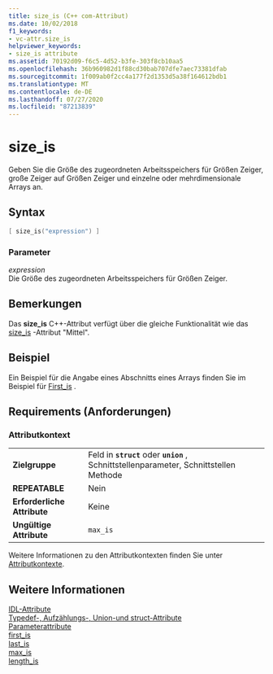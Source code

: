 ```yaml
---
title: size_is (C++ com-Attribut)
ms.date: 10/02/2018
f1_keywords:
- vc-attr.size_is
helpviewer_keywords:
- size_is attribute
ms.assetid: 70192d09-f6c5-4d52-b3fe-303f8cb10aa5
ms.openlocfilehash: 36b960982d1f88cd30bab707dfe7aec73381dfab
ms.sourcegitcommit: 1f009ab0f2cc4a177f2d1353d5a38f164612bdb1
ms.translationtype: MT
ms.contentlocale: de-DE
ms.lasthandoff: 07/27/2020
ms.locfileid: "87213839"
---
```

# <a name="size_is"></a>size_is

Geben Sie die Größe des zugeordneten Arbeitsspeichers für Größen Zeiger, große Zeiger auf Größen Zeiger und einzelne oder mehrdimensionale Arrays an.

## <a name="syntax"></a>Syntax

```cpp
[ size_is("expression") ]
```

### <a name="parameters"></a>Parameter

*expression*<br/>
Die Größe des zugeordneten Arbeitsspeichers für Größen Zeiger.

## <a name="remarks"></a>Bemerkungen

Das **size_is** C++-Attribut verfügt über die gleiche Funktionalität wie das [size_is](/windows/win32/Midl/size-is) -Attribut "Mittel".

## <a name="example"></a>Beispiel

Ein Beispiel für die Angabe eines Abschnitts eines Arrays finden Sie im Beispiel für [First_is](first-is.md) .

## <a name="requirements"></a>Requirements (Anforderungen)

### <a name="attribute-context"></a>Attributkontext

|||
|-|-|
|**Zielgruppe**|Feld in **`struct`** oder **`union`** , Schnittstellenparameter, Schnittstellen Methode|
|**REPEATABLE**|Nein|
|**Erforderliche Attribute**|Keine|
|**Ungültige Attribute**|`max_is`|

Weitere Informationen zu den Attributkontexten finden Sie unter [Attributkontexte](cpp-attributes-com-net.md#contexts).

## <a name="see-also"></a>Weitere Informationen

[IDL-Attribute](idl-attributes.md)<br/>
[Typedef-, Aufzählungs-, Union-und struct-Attribute](typedef-enum-union-and-struct-attributes.md)<br/>
[Parameterattribute](parameter-attributes.md)<br/>
[first_is](first-is.md)<br/>
[last_is](last-is.md)<br/>
[max_is](max-is.md)<br/>
[length_is](length-is.md)
